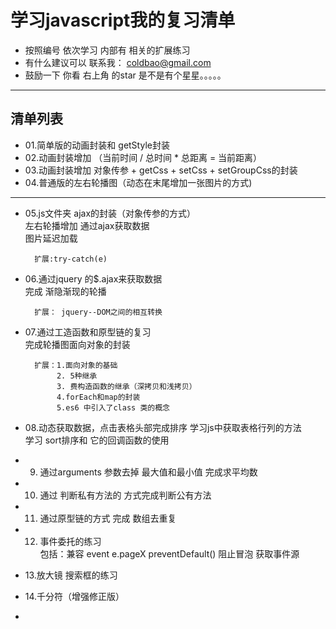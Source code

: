 # 学习javascript我的复习清单

- 按照编号 依次学习 内部有 相关的扩展练习
- 有什么建议可以 联系我： coldbao@gmail.com
- 鼓励一下 你看 右上角 的star  是不是有个星星。。。。。
 -------------
## 清单列表
- 01.简单版的动画封装和 getStyle封装
- 02.动画封装增加 （当前时间 / 总时间  * 总距离 =  当前距离）
- 03.动画封装增加 对象传参 + getCss + setCss + setGroupCss的封装
- 04.普通版的左右轮播图（动态在末尾增加一张图片的方式)
-------------
- 05.js文件夹 ajax的封装（对象传参的方式）   
        左右轮播增加 通过ajax获取数据   
        图片延迟加载  

        扩展:try-catch(e)
- 06.通过jquery 的$.ajax来获取数据  
        完成 渐隐渐现的轮播

        扩展： jquery--DOM之间的相互转换
- 07.通过工造函数和原型链的复习  
        完成轮播图面向对象的封装

        扩展：1.面向对象的基础
             2. 5种继承
             3. 费构造函数的继承（深拷贝和浅拷贝）
             4.forEach和map的封装 
             5.es6 中引入了class 类的概念
- 08.动态获取数据，点击表格头部完成排序
        学习js中获取表格行列的方法  
        学习 sort排序和 它的回调函数的使用
- 09. 通过arguments 参数去掉 最大值和最小值 完成求平均数
- 10. 通过 判断私有方法的 方式完成判断公有方法
- 11. 通过原型链的方式 完成 数组去重复
- 12. 事件委托的练习  
     包括：兼容 event  e.pageX preventDefault()  阻止冒泡 获取事件源
- 13.放大镜 搜索框的练习
- 14.千分符（增强修正版）
- 